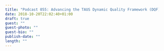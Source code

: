 ```yaml
---
title: "Podcast 055: Advancing the TAUS Dynamic Quality Framework (DQF)"
date: 2018-10-20T22:02:40+01:00
draft: true
guest: ""
guest-photo: ""
guest-bio: ""
publish-date: ""
length: ""
---
```


